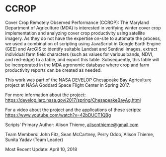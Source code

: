 # CCROP
Cover Crop Remotely Observed Performance (CCROP): The Maryland Department of Agriculture (MDA) is interested 
in verifying winter cover crop implementation and analyzing cover crop productivity using satellite imagery. 
As they do not have the expertise on-site to automate the process, we used a combination of scripting using 
JavaScript in Google Earth Engine (GEE) and ArcGIS to identify suitable Landsat and Sentinel images, extract 
individual farm field characters (such as values for various bands, NDVI, and red-edge) to a table, and export 
this table. Subsequently, this table will be incorporated in the MDA agronomic database where crop and farm 
productivity reports can be created as needed.


This work was part of the NASA DEVELOP Chesapeake Bay Agriculture project at NASA Goddard Space Flight Center in
Spring 2017.


For more information about the project: 
https://develop.larc.nasa.gov/2017/spring/ChesapeakeBayAg.html

For a video about the project and the applications of these scripts:
https://www.youtube.com/watch?v=42bDUCT1QBg



Scripts' Primary Author: Alison Thieme, alisonthieme@gmail.com

Team Members: John Fitz, Sean McCartney, Perry Oddo, Alison Thieme, Sunita Yadav (Team Leader)

Most Recent Update: April 10, 2018
